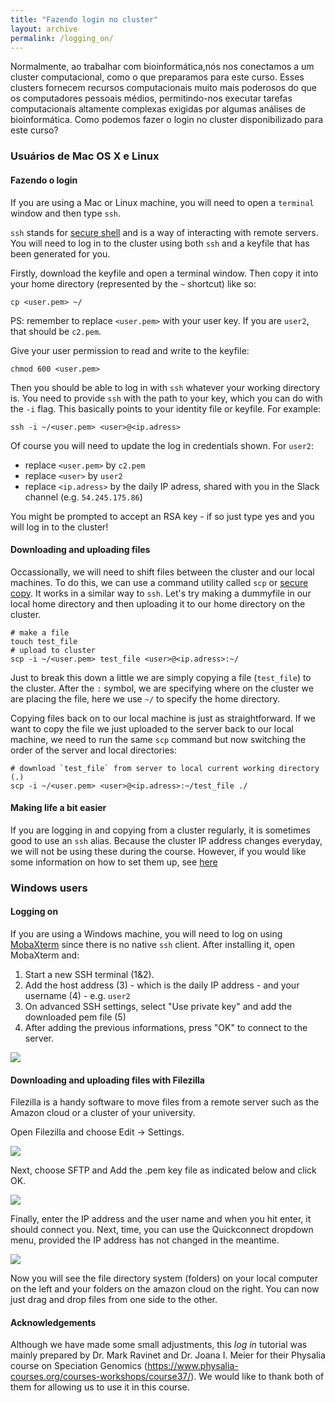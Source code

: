 ```yaml
---
title: "Fazendo login no cluster"
layout: archive
permalink: /logging_on/
---
```


Normalmente, ao trabalhar com bioinformática,nós nos conectamos a um cluster computacional, como o que preparamos para este curso. Esses clusters fornecem recursos computacionais muito mais poderosos do que os computadores pessoais médios, permitindo-nos executar tarefas computacionais altamente complexas exigidas por algumas análises de bioinformática. Como podemos fazer o login no cluster disponibilizado para este curso?

### Usuários de Mac OS X e Linux

#### Fazendo o login

If you are using a Mac or Linux machine, you will need to open a `terminal` window and then type `ssh`.

`ssh` stands for [secure shell](https://en.wikipedia.org/wiki/Secure_Shell) and is a way of interacting with remote servers. You will need to log in to the cluster using both `ssh` and a keyfile that has been generated for you.

Firstly, download the keyfile and open a terminal window. Then copy it into your home directory (represented by the `~` shortcut) like so:

```shell
cp <user.pem> ~/
```  

PS: remember to replace `<user.pem>` with your user key. If you are `user2`, that should be `c2.pem`.

Give your user permission to read and write to the keyfile:  

```shell
chmod 600 <user.pem> 
``` 

Then you should be able to log in with `ssh` whatever your working directory is. You need to provide `ssh` with the path to your key, which you can do with the `-i` flag. This basically points to your identity file or keyfile. For example:

```shell
ssh -i ~/<user.pem> <user>@<ip.adress> 
```

Of course you will need to update the log in credentials shown. For `user2`:  
* replace `<user.pem>` by `c2.pem`  
* replace `<user>` by `user2`  
* replace `<ip.adress>` by the daily IP adress, shared with you in the Slack channel (e.g. `54.245.175.86`)  

You might be prompted to accept an RSA key - if so just type yes and you will log in to the cluster!

#### Downloading and uploading files

Occassionally, we will need to shift files between the cluster and our local machines. To do this, we can use a command utility called `scp` or [secure copy](https://en.wikipedia.org/wiki/Secure_copy). It works in a similar way to `ssh`. Let's try making a dummyfile in our local home directory and then uploading it to our home directory on the cluster.

```shell
# make a file
touch test_file
# upload to cluster
scp -i ~/<user.pem> test_file <user>@<ip.adress>:~/
```
Just to break this down a little we are simply copying a file (`test_file`) to the cluster. After the `:` symbol, we are specifying where on the cluster we are placing the file, here we use `~/` to specify the home directory.

Copying files back on to our local machine is just as straightforward. If we want to copy the file we just uploaded to the server back to our local machine, we need to run the same `scp` command but now switching the order of the server and local directories:

```shell
# download `test_file` from server to local current working directory (.)
scp -i ~/<user.pem> <user>@<ip.adress>:~/test_file ./
```

#### Making life a bit easier

If you are logging in and copying from a cluster regularly, it is sometimes good to use an `ssh` alias. Because the cluster IP address changes everyday, we will not be using these during the course. However, if you would like some information on how to set them up, see [here](https://markravinet.github.io/CEES_tips_&_tricks.html)

### Windows users

#### Logging on

If you are using a Windows machine, you will need to log on using [MobaXterm](http://mobaxterm.mobatek.net) since there is no native `ssh` client. After installing it, open MobaXterm and:

1. Start a new SSH terminal (1&2).
2. Add the host address (3) - which is the daily IP address - and your username (4) - e.g. `user2`
3. On advanced SSH settings, select "Use private key" and add the downloaded pem file (5)
4. After adding the previous informations, press "OK" to connect to the server.

![](/images/mobaxterm_tutorial.PNG)

#### Downloading and uploading files with Filezilla

Filezilla is a handy software to move files from a remote server such as the Amazon cloud or a cluster of your university.

Open Filezilla and choose Edit -> Settings.

![](/images/putty/fig10.png)

Next, choose SFTP and Add the .pem key file as indicated below and click OK.

![](/images/putty/fig11.png)

Finally, enter the IP address and the user name and when you hit enter, it should connect you. Next, time, you can use the Quickconnect dropdown menu, provided the IP address has not changed in the meantime.

![](/images/putty/fig12.png)

Now you will see the file directory system (folders) on your local computer on the left and your folders on the amazon cloud on the right. You can now just drag and drop files from one side to the other.  

#### Acknowledgements  
Although we have made some small adjustments, this *log in* tutorial was mainly prepared by Dr. Mark Ravinet and Dr. Joana I. Meier for their Physalia course on Speciation Genomics (https://www.physalia-courses.org/courses-workshops/course37/). We would like to thank both of them for allowing us to use it in this course. 
